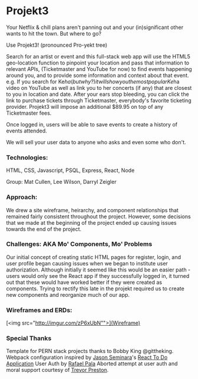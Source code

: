 # Projekt3

Your Netflix & chill plans aren't panning out and your (in)significant other wants to hit the town. 
But where to go?

Use Projekt3! (pronounced Pro-yekt tree)

Search for an artist or event and this full-stack web app will use the HTML5 geo-location function to pinpoint your location and pass that information to relevant APIs, (Ticketmaster and YouTube for now) to find events happening around you, and to provide some information and context about that event. e.g. If you search for Ke$ha (but why?) it will show you the most popular Ke$ha video on YouTube as well as link you to her concerts (if any) that are closest to you in location and date. After your ears stop bleeding, you can click the link to purchase tickets through Ticketmaster, everybody's favorite ticketing provider. Projekt3 will impose an additional $89.95 on top of any Ticketmaster fees. 

Once logged in, users will be able to save events to create a history of events attended.

We will sell your user data to anyone who asks and even some who don't. 

### Technologies:
HTML, CSS, Javascript, PSQL, Express, React, Node

Group: Mat Cullen, Lee Wilson, Darryl Zeigler

### Approach: 

We drew a site wireframe, heirarchy, and component relationships that remained fairly consistent throughout the project. 
However, some decisions that we made at the beginning of the project ended up causing issues towards the end of the project. 

### Challenges: AKA Mo' Components, Mo' Problems

Our initial concept of creating static HTML pages for register, login, and user profile began causing issues when we began to institute user authorization. Although initially it seemed like this would be an easier path - users would only see the React app if they successfully logged in, it turned out that these would have worked better if they were created as components. Trying to rectify this late in the projekt required us to create new components and reorganize much of our app. 

### Wireframes and ERDs:
[<img src="http://imgur.com/zP6xUbN"">](Wireframe)


### Special Thanks
Template for PERN stack projects thanks to Bobby King @gittheking. Webpack configuration inspired by [Jason Seminara](@jasonseminara)'s [React To Do Application](https://github.com/jasonseminara/react_to-do)
User Auth by [Rafael Pala](https://github.com/rapala61)
Aborted attempt at user auth and moral support courtesy of [Trevor Preston](https://github.com/trevorpreston).
